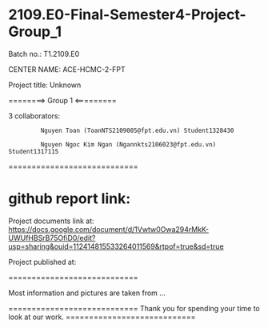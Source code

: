 # 2109.E0-Final-Semester4-Project-Group_1

Batch no.: T1.2109.E0

CENTER NAME: ACE-HCMC-2-FPT

Project title: Unknown

========> Group 1 <=========

3 collaborators:

             Nguyen Toan (ToanNTS2109005@fpt.edu.vn) Student1328430

             Nguyen Ngoc Kim Ngan (Ngannkts2106023@fpt.edu.vn) Student1317115
             
============================

github report link: 
============================

Project documents link at: https://docs.google.com/document/d/1Vwtw0Owa294rMkK-UWUfHBSrB75OfiD0/edit?usp=sharing&ouid=112414815533264011569&rtpof=true&sd=true

Project published at: 

============================

Most information and pictures are taken from ...

  

============================ Thank you for spending your time to look at our work. ============================

